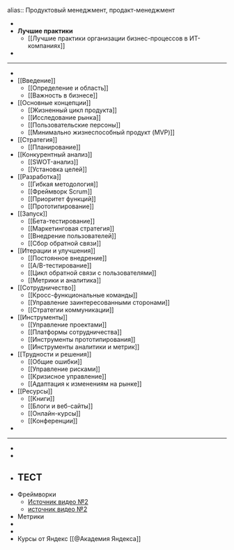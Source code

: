 alias:: Продуктовый менеджмент, продакт-менеджмент

-
- **Лучшие практики**
	- [[Лучшие практики организации бизнес-процессов в ИТ-компаниях]]
-
- ---
-
- [[Введение]]
	- [[Определение и область]]
	- [[Важность в бизнесе]]
- [[Основные концепции]]
	- [[Жизненный цикл продукта]]
	- [[Исследование рынка]]
	- [[Пользовательские персоны]]
	- [[Минимально жизнеспособный продукт (MVP)]]
- [[Стратегия]]
	- [[Планирование]]
- [[Конкурентный анализ]]
	- [[SWOT-анализ]]
	- [[Установка целей]]
- [[Разработка]]
	- [[Гибкая методология]]
	- [[Фреймворк Scrum]]
	- [[Приоритет функций]]
	- [[Прототипирование]]
- [[Запуск]]
	- [[Бета-тестирование]]
	- [[Маркетинговая стратегия]]
	- [[Внедрение пользователей]]
	- [[Сбор обратной связи]]
- [[Итерации и улучшения]]
	- [[Постоянное внедрение]]
	- [[A/B-тестирование]]
	- [[Цикл обратной связи с пользователями]]
	- [[Метрики и аналитика]]
- [[Сотрудничество]]
	- [[Кросс-функциональные команды]]
	- [[Управление заинтересованными сторонами]]
	- [[Стратегии коммуникации]]
- [[Инструменты]]
	- [[Управление проектами]]
	- [[Платформы сотрудничества]]
	- [[Инструменты прототипирования]]
	- [[Инструменты аналитики и метрик]]
- [[Трудности и решения]]
	- [[Общие ошибки]]
	- [[Управление рисками]]
	- [[Кризисное управление]]
	- [[Адаптация к изменениям на рынке]]
- [[Ресурсы]]
	- [[Книги]]
	- [[Блоги и веб-сайты]]
	- [[Онлайн-курсы]]
	- [[Конференции]]
-
- ---
-
-
- ## ТЕСТ
- Фреймворки
	- [Источник видео №2](((659c4abb-f1cd-4fe0-a92b-a34ec1a84aec)))
	- [источник видео №2](659c4abb-f1cd-4fe0-a92b-a34ec1a84aec)
- Метрики
-
-
- Курсы от Яндекс [[@Академия Яндекса]]